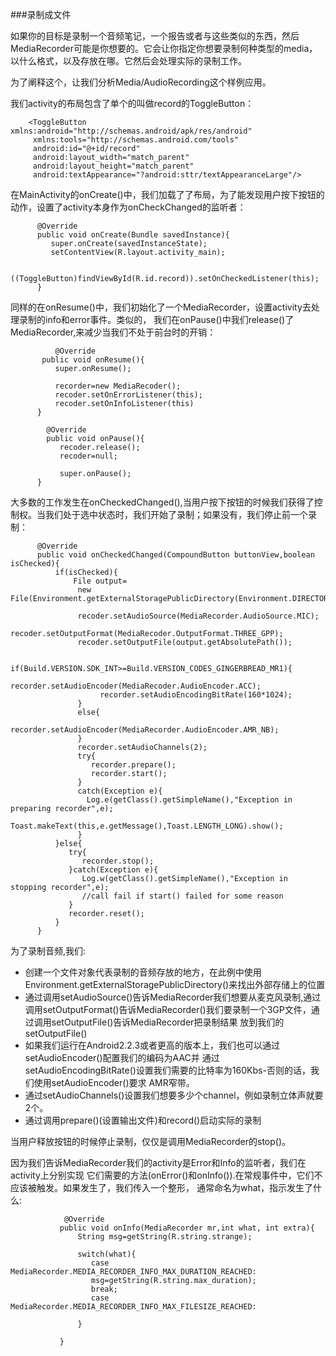 ###录制成文件

如果你的目标是录制一个音频笔记，一个报告或者与这些类似的东西，然后MediaRecorder可能是你想要的。它会让你指定你想要录制何种类型的media，以什么格式，以及存放在哪。它然后会处理实际的录制工作。

为了阐释这个，让我们分析Media/AudioRecording这个样例应用。

我们activity的布局包含了单个的叫做record的ToggleButton：

		<ToggleButton xmlns:android="http://schemas.android/apk/res/android"
		 xmlns:tools="http://schemas.android.com/tools"
		 android:id="@+id/record"
		 android:layout_width="match_parent"
		 android:layout_height="match_parent"
		 android:textAppearance="?android:sttr/textAppearanceLarge"/>

在MainActivity的onCreate()中，我们加载了了布局，为了能发现用户按下按钮的动作，设置了activity本身作为onCheckChanged的监听者：

          @Override
          public void onCreate(Bundle savedInstance){
             super.onCreate(savedInstanceState);
             setContentView(R.layout.activity_main);
             
             ((ToggleButton)findViewById(R.id.record)).setOnCheckedListener(this);
          }
 同样的在onResume()中，我们初始化了一个MediaRecorder，设置activity去处理录制的info和error事件。类似的，
 我们在onPause()中我们release()了MediaRecorder,来减少当我们不处于前台时的开销：
 			
 			  @Override
 		   public void onResume(){
 		      super.onResume();
 		      
 		      recorder=new MediaRecoder();
 		      recoder.setOnErrorListener(this);
 		      recoder.setOnInfoListener(this)
 		  }        
          
            @Override
            public void onPause(){
               recoder.release();
               recoder=null;
               
               super.onPause();
          }
		 
大多数的工作发生在onCheckedChanged(),当用户按下按钮的时候我们获得了控制权。当我们处于选中状态时，我们开始了录制；如果没有，我们停止前一个录制：


          @Override
          public void onCheckedChanged(CompoundButton buttonView,boolean isChecked){
              if(isChecked){
                  File output=
                   new File(Environment.getExternalStoragePublicDirectory(Environment.DIRECTORY_DOWNLOADS),BASENAME);
                   
                   recoder.setAudioSource(MediaRecorder.AudioSource.MIC);
                   recoder.setOutputFormat(MediaRecoder.OutputFormat.THREE_GPP);
                   recoder.setOutputFile(output.getAbsolutePath());
                   
                   if(Build.VERSION.SDK_INT>=Build.VERSION_CODES_GINGERBREAD_MR1){
                        recorder.setAudioEncoder(MediaRecoder.AudioEncoder.ACC);
                        recorder.setAudioEncodingBitRate(160*1024);
                   }
                   else{
                        recorder.setAudioEncoder(MediaRecorder.AudioEncoder.AMR_NB);
                   }
                   recorder.setAudioChannels(2);
                   try{
                      recorder.prepare();
                      recorder.start();
                   }
                   catch(Exception e){
                     Log.e(getClass().getSimpleName(),"Exception in preparing recorder",e);
                     Toast.makeText(this,e.getMessage(),Toast.LENGTH_LONG).show();
                   } 
              }else{
                 try{
                    recorder.stop();
                 }catch(Exception e){
                    Log.w(getClass().getSimpleName(),"Exception in stopping recorder",e);
                    //call fail if start() failed for some reason
                 }
                 recorder.reset();
              }
          }
          
为了录制音频,我们:

* 创建一个文件对象代表录制的音频存放的地方，在此例中使用Environment.getExternalStoragePublicDirectory()来找出外部存储上的位置
* 通过调用setAudioSource()告诉MediaRecorder我们想要从麦克风录制,通过调用setOutputFormat()告诉MediaRecorder()我们要录制一个3GP文件，通过调用setOutputFile()告诉MediaRecorder把录制结果
放到我们的setOutputFile()
* 如果我们运行在Android2.2.3或者更高的版本上，我们也可以通过setAudioEncoder()配置我们的编码为AAC并
通过setAudioEncodingBitRate()设置我们需要的比特率为160Kbs-否则的话，我们使用setAudioEncoder()要求
AMR窄带。
* 通过setAudioChannels()设置我们想要多少个channel，例如录制立体声就要2个。
* 通过调用prepare()(设置输出文件)和record()启动实际的录制

当用户释放按钮的时候停止录制，仅仅是调用MediaRecorder的stop()。

因为我们告诉MediaRecorder我们的activity是Error和Info的监听者，我们在activity上分别实现
它们需要的方法(onError()和onInfo()).在常规事件中，它们不应该被触发。如果发生了，我们传入一个整形，
通常命名为what，指示发生了什么:

                @Override
               public void onInfo(MediaRecorder mr,int what, int extra){
                   String msg=getString(R.string.strange);
                   
                   switch(what){
                      case MediaRecorder.MEDIA_RECORDER_INFO_MAX_DURATION_REACHED:
                      msg=getString(R.string.max_duration);
                      break;
                      case MediaRecorder.MEDIA_RECORDER_INFO_MAX_FILESIZE_REACHED:
                      
                   }
               
               } 

		 
